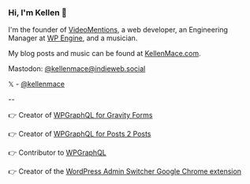 ### Hi, I'm Kellen 👋

I'm the founder of [VideoMentions](https://videomentions.com), a web developer, an Engineering Manager at [WP Engine](https://wpengine.com), and a musician.

My blog posts and music can be found at [KellenMace.com](https://kellenmace.com).

Mastodon: [@kellenmace@indieweb.social](https://indieweb.social/@kellenmace)

𝕏 - [@kellenmace](https://twitter.com/kellenmace)

--

👉 Creator of [WPGraphQL for Gravity Forms](https://github.com/harness-software/wp-graphql-gravity-forms)

👉 Creator of [WPGraphQL for Posts 2 Posts](https://github.com/harness-software/wp-graphql-posts-to-posts)

👉 Contributor to [WPGraphQL](https://www.wpgraphql.com/)

👉 Creator of the [WordPress Admin Switcher Google Chrome extension](https://chrome.google.com/webstore/detail/wordpress-admin-switcher/pgjihalgddfomcjjpiafhppegjajpkac)
